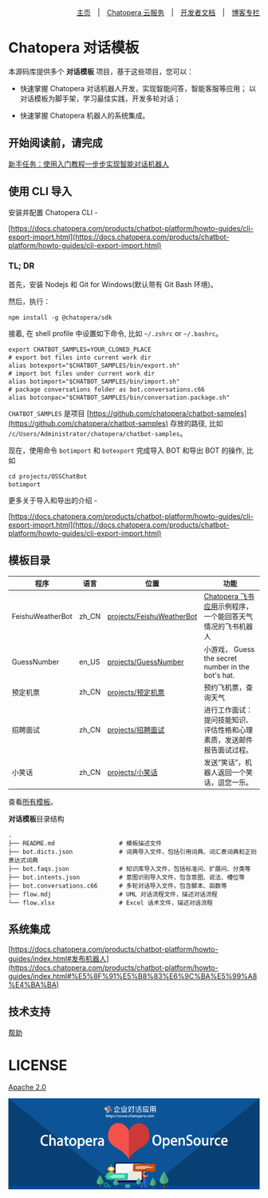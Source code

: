 <div align=right>

[主页](https://github.com/chatopera/chatbot-samples)　|　[Chatopera 云服务](https://docs.chatopera.com/)　|　[开发者文档](https://docs.chatopera.com/)　|　[博客专栏](https://chatopera.blog.csdn.net/)

</div>

# Chatopera 对话模板

本源码库提供多个 **对话模板** 项目，基于这些项目，您可以：

- 快速掌握 Chatopera 对话机器人开发，实现智能问答，智能客服等应用；
  以对话模板为脚手架，学习最佳实践，开发多轮对话；

- 快速掌握 Chatopera 机器人的系统集成。

## 开始阅读前，请完成

[新手任务：使用入门教程一步步实现智能对话机器人](https://docs.chatopera.com/products/chatbot-platform/tutorials/index.html)

## 使用 CLI 导入

安装并配置 Chatopera CLI -

[https://docs.chatopera.com/products/chatbot-platform/howto-guides/cli-export-import.html](https://docs.chatopera.com/products/chatbot-platform/howto-guides/cli-export-import.html)

### TL; DR

首先，安装 Nodejs 和 Git for Windows(默认带有 Git Bash 环境)。

然后，执行：

```
npm install -g @chatopera/sdk
```

接着, 在 shell profile 中设置如下命令, 比如 `~/.zshrc` or `~/.bashrc`。

```
export CHATBOT_SAMPLES=YOUR_CLONED_PLACE
# export bot files into current work dir
alias botexport="$CHATBOT_SAMPLES/bin/export.sh"
# import bot files under current work dir
alias botimport="$CHATBOT_SAMPLES/bin/import.sh"
# package conversations folder as bot.conversations.c66
alias botconpac="$CHATBOT_SAMPLES/bin/conversation.package.sh"
```

`CHATBOT_SAMPLES` 是项目 [https://github.com/chatopera/chatbot-samples](https://github.com/chatopera/chatbot-samples) 存放的路径, 比如 `/c/Users/Administrator/chatopera/chatbot-samples`。

现在，使用命令 `botimport` 和 `botexport` 完成导入 BOT 和导出 BOT 的操作, 比如

```
cd projects/OSSChatBot
botimport
```

更多关于导入和导出的介绍 -

[https://docs.chatopera.com/products/chatbot-platform/howto-guides/cli-export-import.html](https://docs.chatopera.com/products/chatbot-platform/howto-guides/cli-export-import.html)

## 模板目录

| 程序             | 语言  | 位置                                                              | 功能                                                                                                                       |
| ---------------- | ----- | ----------------------------------------------------------------- | -------------------------------------------------------------------------------------------------------------------------- |
| FeishuWeatherBot | zh_CN | [projects/FeishuWeatherBot](./projects/FeishuWeatherBot)          | [Chatopera 飞书应用](https://chatopera.feishu.cn/docs/doccnnLcv5AuenV1HHSvgVWbJmd)示例程序，一个能回答天气情况的飞书机器人 |
| GuessNumber      | en_US | [projects/GuessNumber](./projects/GuessNumber)                    | 小游戏， Guess the secret number in the bot's hat.                                                                         |
| 预定机票         | zh_CN | [projects/预定机票](./projects/预定机票)                          | 预约飞机票，查询天气                                                                                                                   |
| 招聘面试         | zh_CN | [projects/招聘面试](./projects/招聘面试)                          | 进行工作面试：提问技能知识、评估性格和心理素质，发送邮件报告面试过程。                                                     |
| 小笑话           | zh_CN | [projects/小笑话](./projects/小笑话)                              | 发送“笑话”，机器人返回一个笑话，逗您一乐。                                                                                 |

查看[所有模板](./projects)。

**对话模板**目录结构

```
.
├── README.md                  # 模板描述文件
├── bot.dicts.json             # 词典导入文件，包括引用词典、词汇表词典和正则表达式词典
├── bot.faqs.json              # 知识库导入文件，包括标准问、扩展问、分类等
├── bot.intents.json           # 意图识别导入文件，包含意图、说法、槽位等
├── bot.conversations.c66      # 多轮对话导入文件，包含脚本、函数等
├── flow.mdj                   # UML 对话流程文件，描述对话流程
└── flow.xlsx                  # Excel 话术文件，描述对话流程
```

## 系统集成

[https://docs.chatopera.com/products/chatbot-platform/howto-guides/index.html#发布机器人](https://docs.chatopera.com/products/chatbot-platform/howto-guides/index.html#%E5%8F%91%E5%B8%83%E6%9C%BA%E5%99%A8%E4%BA%BA)

## 技术支持

[帮助](https://docs.chatopera.com/products/chatbot-platform/contract/index.html)

# LICENSE

[Apache 2.0](./LICENSE)

[![chatoper banner][co-banner-image]][co-url]

[co-banner-image]: ./assets/8.png
[co-url]: https://www.chatopera.com
